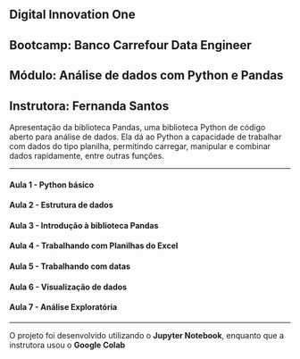 ## Digital Innovation One

## Bootcamp: Banco Carrefour Data Engineer

## Módulo: Análise de dados com Python e Pandas

## Instrutora: Fernanda Santos

Apresentação da biblioteca Pandas, uma biblioteca Python de código aberto para análise de dados. Ela dá ao Python a capacidade de trabalhar com dados do tipo planilha, permitindo carregar, manipular e combinar dados rapidamente, entre outras funções.

------



#### Aula 1 - Python básico

#### Aula 2 - Estrutura de dados

#### Aula 3 - Introdução à biblioteca Pandas

#### Aula 4 - Trabalhando com Planilhas do Excel

#### Aula 5 - Trabalhando com datas

#### Aula 6 - Visualização de dados

#### Aula 7 - Análise Exploratória



------

O projeto foi desenvolvido utilizando o **Jupyter Notebook**, enquanto que a instrutora usou o **Google Colab**
